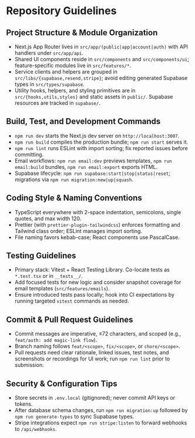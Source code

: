 # Repository Guidelines

## Project Structure & Module Organization
- Next.js App Router lives in `src/app/(public|app|account|auth)` with API handlers under `src/app/api`.
- Shared UI components reside in `src/components` and `src/components/ui`; feature-specific modules live in `src/features/*`.
- Service clients and helpers are grouped in `src/libs/{supabase,resend,stripe}`; avoid editing generated Supabase types in `src/types/supabase`.
- Utility hooks, helpers, and styling primitives are in `src/{hooks,utils,styles}` and static assets in `public/`. Supabase resources are tracked in `supabase/`.

## Build, Test, and Development Commands
- `npm run dev` starts the Next.js dev server on `http://localhost:3007`.
- `npm run build` compiles the production bundle; `npm run start` serves it.
- `npm run lint` runs ESLint with import sorting; fix reported issues before committing.
- Email workflows: `npm run email:dev` previews templates, `npm run email:build` bundles, `npm run email:export` exports HTML.
- Supabase lifecycle: `npm run supabase:start|stop|status|reset`; migrations via `npm run migration:new|up|squash`.

## Coding Style & Naming Conventions
- TypeScript everywhere with 2-space indentation, semicolons, single quotes, and max width 120.
- Prettier (with `prettier-plugin-tailwindcss`) enforces formatting and Tailwind class order; ESLint manages import sorting.
- File naming favors kebab-case; React components use PascalCase.

## Testing Guidelines
- Primary stack: Vitest + React Testing Library. Co-locate tests as `*.test.tsx` or in `__tests__/`.
- Add focused tests for new logic and consider snapshot coverage for email templates (`src/features/emails`).
- Ensure introduced tests pass locally; hook into CI expectations by running targeted `vitest` commands as needed.

## Commit & Pull Request Guidelines
- Commit messages are imperative, ≤72 characters, and scoped (e.g., `feat/auth: add magic-link flow`).
- Branch naming follows `feat/<scope>`, `fix/<scope>`, or `chore/<scope>`.
- Pull requests need clear rationale, linked issues, test notes, and screenshots or recordings for UI work; run `npm run lint` prior to submission.

## Security & Configuration Tips
- Store secrets in `.env.local` (gitignored); never commit API keys or tokens.
- After database schema changes, run `npm run migration:up` followed by `npm run generate-types` to sync Supabase types.
- Stripe integrations expect `npm run stripe:listen` to forward webhooks to `/api/webhooks`.
